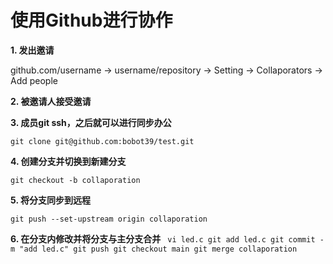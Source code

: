 # 使用Github进行协作

**1. 发出邀请**

   github.com/username -> username/repository -> Setting -> Collaporators ->  Add people

**2. 被邀请人接受邀请**

**3. 成员git ssh，之后就可以进行同步办公**

   `git clone git@github.com:bobot39/test.git`

**4. 创建分支并切换到新建分支**

   `git checkout -b collaporation`

**5. 将分支同步到远程**

   `git push --set-upstream origin collaporation`

**6. 在分支内修改并将分支与主分支合并**
    ```
    vi led.c
    git add led.c
    git commit -m "add led.c"
    git push
    git checkout main
    git merge collaporation```
